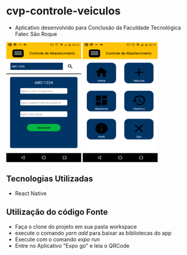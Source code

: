 # cvp-controle-veiculos
- Aplicativo desenvolvido para Conclusão da Faculdade Tecnológica Fatec São Roque


<img src="https://github.com/robertsilva4/cvp-controle-veiculos/blob/main/abastecer.png"  width="200" height="320"></img>
<img src="https://github.com/robertsilva4/cvp-controle-veiculos/blob/main/menu.png"  width="200" height="320"></img>
## Tecnologias Utilizadas
- React Native
## Utilização do código Fonte
- Faça o clone do projeto em sua pasta workspace
- execute o comando *yarn add* para baixar as bibliotecas do app
- Execute com o comando *expo run*
- Entre no Aplicativo "Expo go" e leia o QRCode
